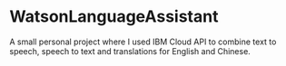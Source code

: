 # WatsonLanguageAssistant

A small personal project where I used IBM Cloud API to combine text to speech, speech to text and translations for English and Chinese.
